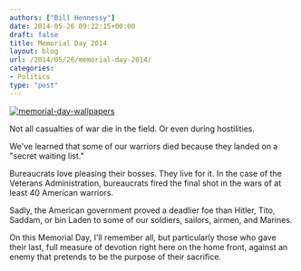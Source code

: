```yaml
---
authors: ["Bill Hennessy"]
date: 2014-05-26 09:22:15+00:00
draft: false
title: Memorial Day 2014
layout: blog
url: /2014/05/26/memorial-day-2014/
categories:
- Politics
type: "post"
---
```


[![memorial-day-wallpapers](https://hennessysview.com/wp-content/uploads/2014/05/memorial-day-wallpapers.jpg)
](https://hennessysview.com/wp-content/uploads/2014/05/memorial-day-wallpapers.jpg)

Not all casualties of war die in the field. Or even during hostilities.

We've learned that some of our warriors died because they landed on a "secret waiting list."

Bureaucrats love pleasing their bosses. They live for it. In the case of the Veterans Administration, bureaucrats fired the final shot in the wars of at least 40 American warriors.

Sadly, the American government proved a deadlier foe than Hitler, Tito, Saddam, or bin Laden to some of our soldiers, sailors, airmen, and Marines.

On this Memorial Day, I'll remember all, but particularly those who gave their last, full measure of devotion right here on the home front, against an enemy that pretends to be the purpose of their sacrifice.
